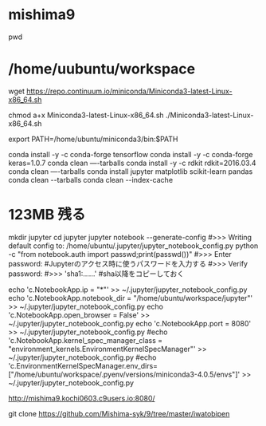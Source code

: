 # mishima9
pwd
# /home/uubuntu/workspace

wget https://repo.continuum.io/miniconda/Miniconda3-latest-Linux-x86_64.sh

chmod a+x Miniconda3-latest-Linux-x86_64.sh
./Miniconda3-latest-Linux-x86_64.sh

export PATH=/home/ubuntu/miniconda3/bin:$PATH

conda install -y -c conda-forge tensorflow
conda install -y -c conda-forge keras=1.0.7
conda clean —-tarballs
conda install -y -c rdkit rdkit=2016.03.4
conda clean —-tarballs
conda install jupyter matplotlib scikit-learn pandas
conda clean --tarballs
conda clean --index-cache

# 123MB 残る


mkdir jupyter
cd jupyter
jupyter notebook --generate-config
#>>> Writing default config to: /home/ubuntu/.jupyter/jupyter_notebook_config.py
python -c "from notebook.auth import passwd;print(passwd())"
#>>> Enter password: #Jupyterのアクセス時に使うパスワードを入力する
#>>> Verify password:
#>>> 'sha1:......' #sha以降をコピーしておく

echo 'c.NotebookApp.ip = "*"'             >> ~/.jupyter/jupyter_notebook_config.py
echo 'c.NotebookApp.notebook_dir = "/home/ubuntu/workspace/jupyter"' >> ~/.jupyter/jupyter_notebook_config.py
echo 'c.NotebookApp.open_browser = False' >> ~/.jupyter/jupyter_notebook_config.py
echo 'c.NotebookApp.port = 8080'          >> ~/.jupyter/jupyter_notebook_config.py
#echo 'c.NotebookApp.kernel_spec_manager_class = "environment_kernels.EnvironmentKernelSpecManager"' >> ~/.jupyter/jupyter_notebook_config.py
#echo 'c.EnvironmentKernelSpecManager.env_dirs=["/home/ubuntu/workspace/.pyenv/versions/miniconda3-4.0.5/envs"]' >> ~/.jupyter/jupyter_notebook_config.py


http://mishima9.kochi0603.c9users.io:8080/

git clone https://github.com/Mishima-syk/9/tree/master/iwatobipen

